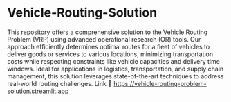 # Vehicle-Routing-Solution
This repository offers a comprehensive solution to the Vehicle Routing Problem (VRP) using advanced operational research (OR) tools. Our approach efficiently determines optimal routes for a fleet of vehicles to deliver goods or services to various locations, minimizing transportation costs while respecting constraints like vehicle capacities and delivery time windows. Ideal for applications in logistics, transportation, and supply chain management, this solution leverages state-of-the-art techniques to address real-world routing challenges.
Link 🔗 https://vehicle-routing-problem-solution.streamlit.app